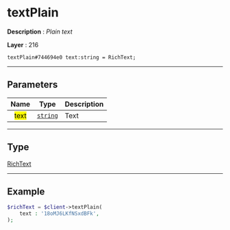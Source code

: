 # textPlain

**Description** : *Plain text*

**Layer** : 216

```tl
textPlain#744694e0 text:string = RichText;
```

---

## Parameters

| Name | Type | Description |
| :---: | :---: | :--- |
| <mark>text</mark> | [`string`](type/string) | Text |

---

## Type

[RichText](type/RichText)

---

## Example

```php
$richText = $client->textPlain(
	text : '18oMJ6LKfNSxdBFk',
);
```